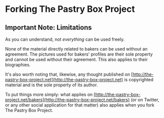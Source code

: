 # Forking The Pastry Box Project

## Important Note: Limitations

As you can understand, not *everything* can be used freely.

None of the material directly related to bakers can be used without an agreement. The pictures used for bakers' profiles are their sole property and cannot be used without their agreement. This also applies to their biographies.

It's also worth noting that, likewise, any thought published on [http://the-pastry-box-project.net](http://the-pastry-box-project.net) is copyrighted material and is the sole property of its author.

To put things more simply: what applies on [http://the-pastry-box-project.net/bakers](http://the-pastry-box-project.net/bakers) (or on Twitter, or any other social application for that matter) also applies when you fork The Pastry Box Project. 
